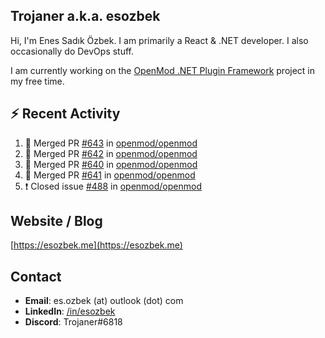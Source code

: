 ##  Trojaner a.k.a. esozbek
Hi, I'm Enes Sadık Özbek. I am primarily a React & .NET developer. I also occasionally do DevOps stuff.

I am currently working on the [OpenMod .NET Plugin Framework](https://github.com/openmod/openmod) project in my free time. 

## :zap: Recent Activity

<!--START_SECTION:activity-->
1. 🎉 Merged PR [#643](https://github.com/openmod/openmod/pull/643) in [openmod/openmod](https://github.com/openmod/openmod)
2. 🎉 Merged PR [#642](https://github.com/openmod/openmod/pull/642) in [openmod/openmod](https://github.com/openmod/openmod)
3. 🎉 Merged PR [#640](https://github.com/openmod/openmod/pull/640) in [openmod/openmod](https://github.com/openmod/openmod)
4. 🎉 Merged PR [#641](https://github.com/openmod/openmod/pull/641) in [openmod/openmod](https://github.com/openmod/openmod)
5. ❗️ Closed issue [#488](https://github.com/openmod/openmod/issues/488) in [openmod/openmod](https://github.com/openmod/openmod)
<!--END_SECTION:activity-->

## Website / Blog
[https://esozbek.me](https://esozbek.me)

## Contact
- **Email**: es.ozbek (at) outlook (dot) com
- **LinkedIn**: [/in/esozbek](https://linkedin.com/in/esozbek)
- **Discord**: Trojaner#6818
